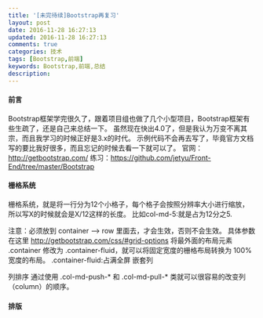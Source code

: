 ```yaml
---
title: '[未完待续]Bootstrap再复习'
layout: post
date: 2016-11-28 16:27:13
updated: 2016-11-28 16:27:13
comments: true
categories: 技术
tags: [Bootstrap,前端]
keywords: Bootstrap,前端,总结
description: 
---
```

 
#### 前言
Bootstrap框架学完很久了，跟着项目组也做了几个小型项目，Bootstrap框架有些生疏了，还是自己来总结一下。
虽然现在快出4.0了，但是我认为万变不离其宗，而且我学习的时候正好是3.x的时代。
示例代码不会再去写了，毕竟官方文档写的要比我好很多，而且忘记的时候去看一下就可以了。
官网：http://getbootstrap.com/
练习：https://github.com/jetyu/Front-End/tree/master/Bootstrap

#### 栅格系统
栅格系统，就是将一行分为12个小格子，每个格子会按照分辨率大小进行缩放，所以写X的时候就会是X/12这样的长度。
比如col-md-5:就是占为12分之5.

注意：必须放到 container ——> row 里面去，才会生效，否则不会生效。
具体参数在这里
http://getbootstrap.com/css/#grid-options
将最外面的布局元素 .container 修改为 .container-fluid，就可以将固定宽度的栅格布局转换为 100% 宽度的布局。
.container-fluid:占满全屏
嵌套列

列排序
通过使用 .col-md-push-* 和 .col-md-pull-* 类就可以很容易的改变列（column）的顺序。

#### 排版


